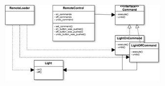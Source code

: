 ![command.png](https://github.com/rightgo09/perl-headfirst-designpattern/raw/master/command/undo/command.png)
